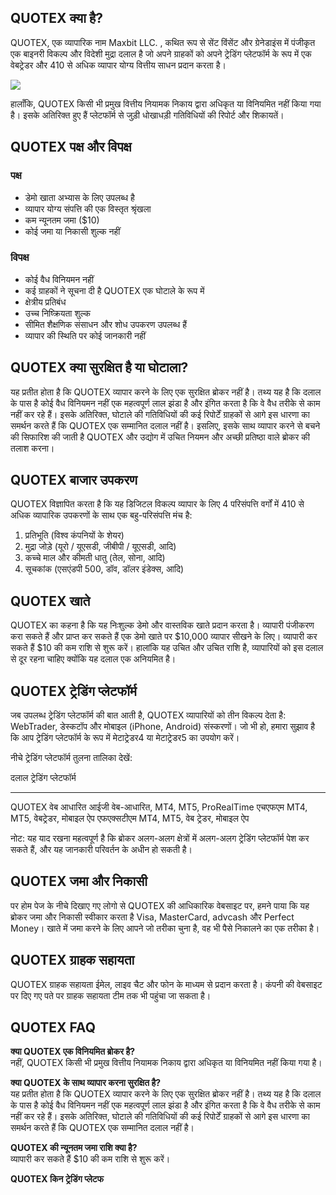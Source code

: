 ## QUOTEX क्या है?

QUOTEX, एक व्यापारिक नाम Maxbit LLC. , कथित रूप से सेंट विंसेंट और ग्रेनेडाइंस में
पंजीकृत एक बाइनरी विकल्प और विदेशी मुद्रा दलाल है जो अपने ग्राहकों को अपने ट्रेडिंग
प्लेटफॉर्म के रूप में एक वेबट्रेडर और 410 से अधिक व्यापार योग्य वित्तीय साधन प्रदान
करता है।

[![](https://static.quotex.io/files/4_en/300_250.jpg)](https://traff.sbs/brokerqxlid)

हालाँकि, QUOTEX किसी भी प्रमुख वित्तीय नियामक निकाय द्वारा अधिकृत या विनियमित
नहीं किया गया है। इसके अतिरिक्त हुए हैं प्लेटफॉर्म से जुड़ी धोखाधड़ी गतिविधियों की
रिपोर्ट और शिकायतें।

## QUOTEX पक्ष और विपक्ष

### पक्ष

-   डेमो खाता अभ्यास के लिए उपलब्ध है
-   व्यापार योग्य संपत्ति की एक विस्तृत श्रृंखला
-   कम न्यूनतम जमा (\$10)
-   कोई जमा या निकासी शुल्क नहीं

### विपक्ष

-   कोई वैध विनियमन नहीं
-   कई ग्राहकों ने सूचना दी है QUOTEX एक घोटाले के रूप में
-   क्षेत्रीय प्रतिबंध
-   उच्च निष्क्रियता शुल्क
-   सीमित शैक्षणिक संसाधन और शोध उपकरण उपलब्ध हैं
-   व्यापार की स्थिति पर कोई जानकारी नहीं

## QUOTEX क्या सुरक्षित है या घोटाला?

यह प्रतीत होता है कि QUOTEX व्यापार करने के लिए एक सुरक्षित ब्रोकर नहीं है। तथ्य यह
है कि दलाल के पास है कोई वैध विनियमन नहीं एक महत्वपूर्ण लाल झंडा है और इंगित करता है
कि वे वैध तरीके से काम नहीं कर रहे हैं। इसके अतिरिक्त, घोटाले की गतिविधियों की कई
रिपोर्टें ग्राहकों से आगे इस धारणा का समर्थन करते हैं कि QUOTEX एक सम्मानित दलाल नहीं
है। इसलिए, इसके साथ व्यापार करने से बचने की सिफारिश की जाती है QUOTEX और उद्योग
में उचित नियमन और अच्छी प्रतिष्ठा वाले ब्रोकर की तलाश करना।

## QUOTEX बाजार उपकरण

QUOTEX विज्ञापित करता है कि यह डिजिटल विकल्प व्यापार के लिए 4 परिसंपत्ति वर्गों में
410 से अधिक व्यापारिक उपकरणों के साथ एक बहु-परिसंपत्ति मंच है:

1.  प्रतिभूति (विश्व कंपनियों के शेयर)
2.  मुद्रा जोड़े (यूरो / यूएसडी, जीबीपी / यूएसडी, आदि)
3.  कच्चे माल और कीमती धातु (तेल, सोना, आदि)
4.  सूचकांक (एसएंडपी 500, डॉव, डॉलर इंडेक्स, आदि)

## QUOTEX खाते

QUOTEX का कहना है कि यह निःशुल्क डेमो और वास्तविक खाते प्रदान करता है। व्यापारी
पंजीकरण करा सकते हैं और प्राप्त कर सकते हैं एक डेमो खाते पर \$10,000 व्यापार सीखने के
लिए। व्यापारी कर सकते हैं \$10 की कम राशि से शुरू करें। हालांकि यह उचित और उचित
राशि है, व्यापारियों को इस दलाल से दूर रहना चाहिए क्योंकि यह दलाल एक अनियमित है।

## QUOTEX ट्रेडिंग प्लेटफॉर्म

जब उपलब्ध ट्रेडिंग प्लेटफॉर्म की बात आती है, QUOTEX व्यापारियों को तीन विकल्प देता
है: WebTrader, डेस्कटॉप और मोबाइल (iPhone, Android) संस्करणों। जो भी हो, हमारा
सुझाव है कि आप ट्रेडिंग प्लेटफॉर्म के रूप में मेटाट्रेडर4 या मेटाट्रेडर5 का उपयोग करें।

नीचे ट्रेडिंग प्लेटफॉर्म तुलना तालिका देखें:

  दलाल        ट्रेडिंग प्लेटफॉर्म
  ----------- ----------------------------------
  QUOTEX      वेब आधारित
  आईजी        वेब-आधारित, MT4, MT5, ProRealTime
  एचएफएम      MT4, MT5, वेबट्रेडर, मोबाइल ऐप
  एफएक्सटीएम   MT4, MT5, वेब ट्रेडर, मोबाइल ऐप

नोट: यह याद रखना महत्वपूर्ण है कि ब्रोकर अलग-अलग क्षेत्रों में अलग-अलग ट्रेडिंग
प्लेटफॉर्म पेश कर सकते हैं, और यह जानकारी परिवर्तन के अधीन हो सकती है।

## QUOTEX जमा और निकासी

पर होम पेज के नीचे दिखाए गए लोगो से QUOTEX की आधिकारिक वेबसाइट पर, हमने पाया
कि यह ब्रोकर जमा और निकासी स्वीकार करता है Visa, MasterCard, advcash और
Perfect Money। खाते में जमा करने के लिए आपने जो तरीका चुना है, वह भी पैसे निकालने
का एक तरीका है।

## QUOTEX ग्राहक सहायता

QUOTEX ग्राहक सहायता ईमेल, लाइव चैट और फोन के माध्यम से प्रदान करता है। कंपनी की
वेबसाइट पर दिए गए पते पर ग्राहक सहायता टीम तक भी पहुंचा जा सकता है।

## QUOTEX FAQ

**क्या QUOTEX एक विनियमित ब्रोकर है?**\
नहीं, QUOTEX किसी भी प्रमुख वित्तीय नियामक निकाय द्वारा अधिकृत या विनियमित नहीं
किया गया है।

**क्या QUOTEX के साथ व्यापार करना सुरक्षित है?**\
यह प्रतीत होता है कि QUOTEX व्यापार करने के लिए एक सुरक्षित ब्रोकर नहीं है। तथ्य यह
है कि दलाल के पास है कोई वैध विनियमन नहीं एक महत्वपूर्ण लाल झंडा है और इंगित करता है
कि वे वैध तरीके से काम नहीं कर रहे हैं। इसके अतिरिक्त, घोटाले की गतिविधियों की कई
रिपोर्टें ग्राहकों से आगे इस धारणा का समर्थन करते हैं कि QUOTEX एक सम्मानित दलाल नहीं
है।

**QUOTEX की न्यूनतम जमा राशि क्या है?**\
व्यापारी कर सकते हैं \$10 की कम राशि से शुरू करें।

**QUOTEX किन ट्रेडिंग प्लेटफ**

